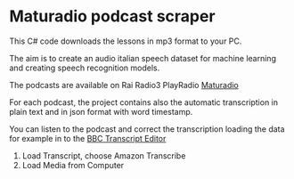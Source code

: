 # Maturadio podcast scraper

This C# code downloads the lessons in mp3 format to your PC.

The aim is to create an audio italian speech dataset for machine learning and creating speech recognition models.

The podcasts are available on Rai Radio3 PlayRadio [Maturadio](https://www.raiplayradio.it/programmi/maturadio/archivio/puntate/) 

For each podcast, the project contains also the automatic transcription in plain text and in json format with word timestamp.

You can listen to the podcast and correct the transcription loading the data for example in to the [BBC Transcript Editor](https://bbc.github.io/react-transcript-editor/iframe.html?id=demo--default)

  1) Load Transcript, choose Amazon Transcribe
  2) Load Media from Computer
